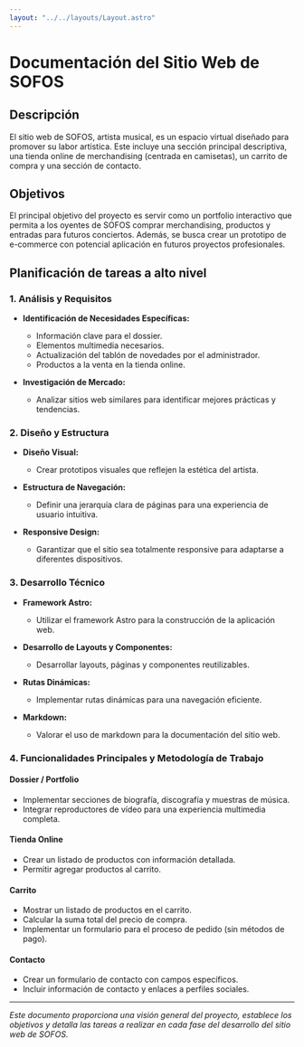 ```yaml
---
layout: "../../layouts/Layout.astro"
---
```


# Documentación del Sitio Web de SOFOS

## Descripción

El sitio web de SOFOS, artista musical, es un espacio virtual diseñado para promover su labor artística. Este incluye una sección principal descriptiva, una tienda online de merchandising (centrada en camisetas), un carrito de compra y una sección de contacto.

## Objetivos

El principal objetivo del proyecto es servir como un portfolio interactivo que permita a los oyentes de SOFOS comprar merchandising, productos y entradas para futuros conciertos. Además, se busca crear un prototipo de e-commerce con potencial aplicación en futuros proyectos profesionales.

## Planificación de tareas a alto nivel

### 1. Análisis y Requisitos

- **Identificación de Necesidades Específicas:**
  - Información clave para el dossier.
  - Elementos multimedia necesarios.
  - Actualización del tablón de novedades por el administrador.
  - Productos a la venta en la tienda online.

- **Investigación de Mercado:**
  - Analizar sitios web similares para identificar mejores prácticas y tendencias.

### 2. Diseño y Estructura

- **Diseño Visual:**
  - Crear prototipos visuales que reflejen la estética del artista.

- **Estructura de Navegación:**
  - Definir una jerarquía clara de páginas para una experiencia de usuario intuitiva.

- **Responsive Design:**
  - Garantizar que el sitio sea totalmente responsive para adaptarse a diferentes dispositivos.

### 3. Desarrollo Técnico

- **Framework Astro:**
  - Utilizar el framework Astro para la construcción de la aplicación web.

- **Desarrollo de Layouts y Componentes:**
  - Desarrollar layouts, páginas y componentes reutilizables.

- **Rutas Dinámicas:**
  - Implementar rutas dinámicas para una navegación eficiente.

- **Markdown:**
  - Valorar el uso de markdown para la documentación del sitio web.

### 4. Funcionalidades Principales y Metodología de Trabajo

#### Dossier / Portfolio

- Implementar secciones de biografía, discografía y muestras de música.
- Integrar reproductores de vídeo para una experiencia multimedia completa.

#### Tienda Online

- Crear un listado de productos con información detallada.
- Permitir agregar productos al carrito.

#### Carrito

- Mostrar un listado de productos en el carrito.
- Calcular la suma total del precio de compra.
- Implementar un formulario para el proceso de pedido (sin métodos de pago).

#### Contacto

- Crear un formulario de contacto con campos específicos.
- Incluir información de contacto y enlaces a perfiles sociales.

---

*Este documento proporciona una visión general del proyecto, establece los objetivos y detalla las tareas a realizar en cada fase del desarrollo del sitio web de SOFOS.*